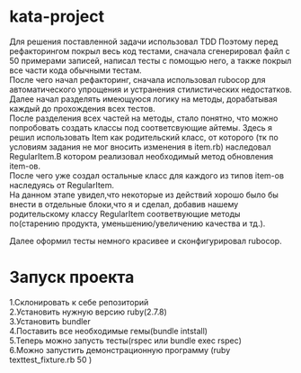 # kata-project
Для решения поставленной задачи использовал TDD
Поэтому перед рефакторингом покрыл весь код тестами, сначала сгенерировал файл с 50 примерами записей, написал тесты 
с помощью него, а также покрыл все части кода обычными тестам.\
После чего начал рефакторинг, сначала использовал rubocop для автоматического упрощения и устранения стилистических недостатков.\
Далее начал разделять имеющуюся логику на методы, дорабатывая каждый до прохождения всех тестов.\
После разделения всех частей на методы, стало понятно, что можно попробовать создать классы под соответсвующие айтемы.
Здесь я решил использовать Item как родительский класс, от которого (тк по условиям задания не мог вносить изменения в item.rb) 
наследовал RegularItem.В котором реализовал необходимый метод обновления item-ов.\
После чего уже создал остальные класс для каждого из типов item-ов наследуясь от RegularItem.\
На данном этапе увидел,что некоторые из действий хорошо было бы внести в отдельные блоки,что я и сделал, добавив нашему
родительскому классу RegularItem соответвующие методы по(старению продукта, уменьшению/увеличению качества и тд.).

Далее оформил тесты немного красивее и сконфигурировал rubocop.


# Запуск проекта
1.Склонировать к себе репозиторий \
2.Установить нужную версию ruby(2.7.8)\
3.Установить bundler\
4.Поставить все необходимые гемы(bundle intstall)\
5.Теперь можно запусть тесты(rspec или bundle exec rspec)\
6.Можно запустить демонстрационную программу (ruby texttest_fixture.rb 50 )
